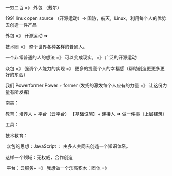 一穷二百 =》 外包 （戴尔）

1991 linux open source （开源运动）=> 国防，航天，Linux，利用每个人的优势去创造一件产品

外包 =》 开源运动 => 



技术圈 =》 整个世界各种各样的普通人。



一个非常普通的人的想法 =》 可以变成现实。=》 广泛的开源运动

众包 =》 强调个人能力的实现 =》 更多的提高个人的幸福感（帮助创造更更多更好的东西）

我们 Powerformer Power + former (发扬的激发每个人应有的力量 =》 让这份力量有所发挥)



南美：

教育：培养人 + 平台（云平台） 【基础设施】+ 连接人 => 做一件事（上层建筑）

工具：

技术教育：

​	众包的思想：JavaScript  ： 由多人共同去创造一个知识体系。

这样一个领域：无权威，合作创造

​	平台：云服务+ =》 我想做一个乐高积木：团体 =》 





